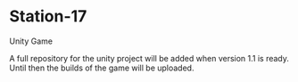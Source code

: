 # Station-17
 Unity Game

A full repository for the unity project will be added when version 1.1 is ready. Until then the builds of the game will be uploaded.
